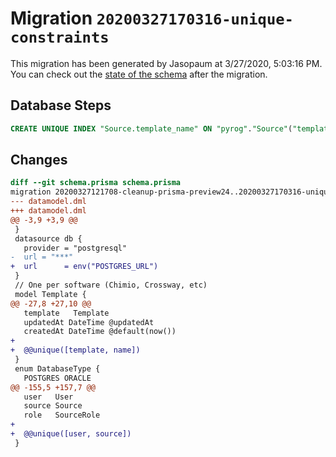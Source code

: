# Migration `20200327170316-unique-constraints`

This migration has been generated by Jasopaum at 3/27/2020, 5:03:16 PM.
You can check out the [state of the schema](./schema.prisma) after the migration.

## Database Steps

```sql
CREATE UNIQUE INDEX "Source.template_name" ON "pyrog"."Source"("template","name")
```

## Changes

```diff
diff --git schema.prisma schema.prisma
migration 20200327121708-cleanup-prisma-preview24..20200327170316-unique-constraints
--- datamodel.dml
+++ datamodel.dml
@@ -3,9 +3,9 @@
 }
 datasource db {
   provider = "postgresql"
-  url = "***"
+  url      = env("POSTGRES_URL")
 }
 // One per software (Chimio, Crossway, etc)
 model Template {
@@ -27,8 +27,10 @@
   template   Template
   updatedAt DateTime @updatedAt
   createdAt DateTime @default(now())
+
+  @@unique([template, name])
 }
 enum DatabaseType {
   POSTGRES ORACLE
@@ -155,5 +157,7 @@
   user   User
   source Source
   role   SourceRole
+
+  @@unique([user, source])
 }
```


